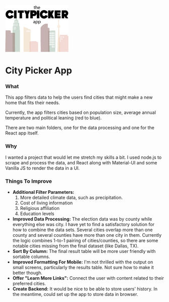 ![logo](src/logo.jpg)  
# City Picker App
### What
This app filters data to help the users find cities that might make a new home that fits their needs.  

Currently, the app filters cities based on population size, average annual temperature and political leaning (red to blue).

There are two main folders, one for the data processing and one for the React app itself.

### Why
I wanted a project that would let me stretch my skills a bit.  I used node.js to scrape and process the data, and React along with Material-UI and some Vanilla JS to render the data in a UI.

### Things To Improve
* **Additional Filter Parameters:**  
    1. More detailed climate data, such as precipitation.  
    2. Cost of living information
    3. Religious affiliation
    4. Education levels
* **Improved Data Processing:**  The election data was by county while everything else was city. I have yet to find a satisfactory solution for how to combine the data sets.  Several cities overlap more than one county and several counties have more than one city in them.  Currently the logic combines 1-to-1 pairing of cities/counties, so there are some notable cities missing from the final dataset (like Dallas, TX).
* **Sort By Column:**  The final result table will be more user friendly with sortable columns.
* **Improved Formatting For Mobile:** I'm not thrilled with the output on small screens, particularly the results table. Not sure how to make it better though.
* **Offer "Learn More Links":**  Connect the user with content related to their preferred cities.
* **Create Backend:**  It would be nice to be able to store users' history.  In the meantime, could set up the app to store data in browser.
